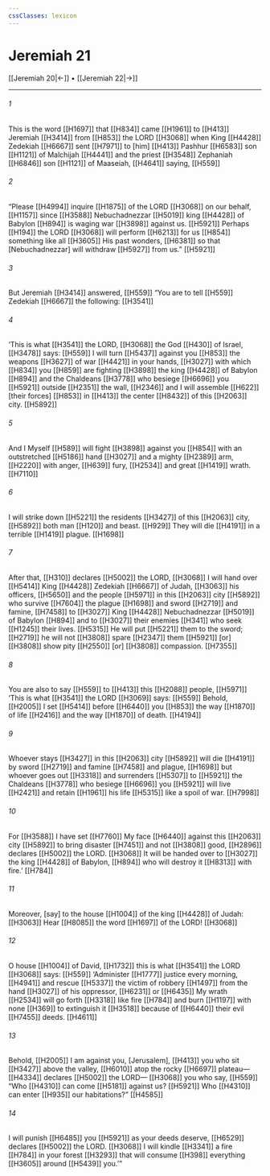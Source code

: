 ```yaml
---
cssClasses: lexicon
---
```


# Jeremiah 21

[[Jeremiah 20|←]] • [[Jeremiah 22|→]]

---

###### 1
This is the word [[H1697]] that [[H834]] came [[H1961]] to [[H413]] Jeremiah [[H3414]] from [[H853]] the LORD [[H3068]] when King [[H4428]] Zedekiah [[H6667]] sent [[H7971]] to [him] [[H413]] Pashhur [[H6583]] son [[H1121]] of Malchijah [[H4441]] and the priest [[H3548]] Zephaniah [[H6846]] son [[H1121]] of Maaseiah, [[H4641]] saying, [[H559]]

###### 2
“Please [[H4994]] inquire [[H1875]] of the LORD [[H3068]] on our behalf, [[H1157]] since [[H3588]] Nebuchadnezzar [[H5019]] king [[H4428]] of Babylon [[H894]] is waging war [[H3898]] against us. [[H5921]] Perhaps [[H194]] the LORD [[H3068]] will perform [[H6213]] for us [[H854]] something like all [[H3605]] His past wonders, [[H6381]] so that [Nebuchadnezzar] will withdraw [[H5927]] from us.” [[H5921]]

###### 3
But Jeremiah [[H3414]] answered, [[H559]] “You are to tell [[H559]] Zedekiah [[H6667]] the following: [[H3541]]

###### 4
‘This is what [[H3541]] the LORD, [[H3068]] the God [[H430]] of Israel, [[H3478]] says: [[H559]] I will turn [[H5437]] against you [[H853]] the weapons [[H3627]] of war [[H4421]] in your hands, [[H3027]] with which [[H834]] you [[H859]] are fighting [[H3898]] the king [[H4428]] of Babylon [[H894]] and the Chaldeans [[H3778]] who besiege [[H6696]] you [[H5921]] outside [[H2351]] the wall, [[H2346]] and I will assemble [[H622]] [their forces] [[H853]] in [[H413]] the center [[H8432]] of this [[H2063]] city. [[H5892]]

###### 5
And I Myself [[H589]] will fight [[H3898]] against you [[H854]] with an outstretched [[H5186]] hand [[H3027]] and a mighty [[H2389]] arm, [[H2220]] with anger, [[H639]] fury, [[H2534]] and great [[H1419]] wrath. [[H7110]]

###### 6
I will strike down [[H5221]] the residents [[H3427]] of this [[H2063]] city, [[H5892]] both man [[H120]] and beast. [[H929]] They will die [[H4191]] in a terrible [[H1419]] plague. [[H1698]]

###### 7
After that, [[H310]] declares [[H5002]] the LORD, [[H3068]] I will hand over [[H5414]] King [[H4428]] Zedekiah [[H6667]] of Judah, [[H3063]] his officers, [[H5650]] and the people [[H5971]] in this [[H2063]] city [[H5892]] who survive [[H7604]] the plague [[H1698]] and sword [[H2719]] and famine, [[H7458]] to [[H3027]] King [[H4428]] Nebuchadnezzar [[H5019]] of Babylon [[H894]] and to [[H3027]] their enemies [[H341]] who seek [[H1245]] their lives. [[H5315]] He will put [[H5221]] them to the sword; [[H2719]] he will not [[H3808]] spare [[H2347]] them [[H5921]] [or] [[H3808]] show pity [[H2550]] [or] [[H3808]] compassion. [[H7355]]

###### 8
You are also to say [[H559]] to [[H413]] this [[H2088]] people, [[H5971]] ‘This is what [[H3541]] the LORD [[H3069]] says: [[H559]] Behold, [[H2005]] I set [[H5414]] before [[H6440]] you [[H853]] the way [[H1870]] of life [[H2416]] and the way [[H1870]] of death. [[H4194]]

###### 9
Whoever stays [[H3427]] in this [[H2063]] city [[H5892]] will die [[H4191]] by sword [[H2719]] and famine [[H7458]] and plague, [[H1698]] but whoever goes out [[H3318]] and surrenders [[H5307]] to [[H5921]] the Chaldeans [[H3778]] who besiege [[H6696]] you [[H5921]] will live [[H2421]] and retain [[H1961]] his life [[H5315]] like a spoil of war. [[H7998]]

###### 10
For [[H3588]] I have set [[H7760]] My face [[H6440]] against this [[H2063]] city [[H5892]] to bring disaster [[H7451]] and not [[H3808]] good, [[H2896]] declares [[H5002]] the LORD. [[H3068]] It will be handed over to [[H3027]] the king [[H4428]] of Babylon, [[H894]] who will destroy it [[H8313]] with fire.’ [[H784]]

###### 11
Moreover, [say] to the house [[H1004]] of the king [[H4428]] of Judah: [[H3063]] Hear [[H8085]] the word [[H1697]] of the LORD! [[H3068]]

###### 12
O house [[H1004]] of David, [[H1732]] this is what [[H3541]] the LORD [[H3068]] says: [[H559]] ‘Administer [[H1777]] justice every morning, [[H4941]] and rescue [[H5337]] the victim of robbery [[H1497]] from the hand [[H3027]] of his oppressor, [[H6231]] or [[H6435]] My wrath [[H2534]] will go forth [[H3318]] like fire [[H784]] and burn [[H1197]] with none [[H369]] to extinguish it [[H3518]] because of [[H6440]] their evil [[H7455]] deeds. [[H4611]]

###### 13
Behold, [[H2005]] I am against you, [Jerusalem], [[H413]] you who sit [[H3427]] above the valley, [[H6010]] atop the rocky [[H6697]] plateau— [[H4334]] declares [[H5002]] the LORD— [[H3068]] you who say, [[H559]] “Who [[H4310]] can come [[H5181]] against us? [[H5921]] Who [[H4310]] can enter [[H935]] our habitations?” [[H4585]]

###### 14
I will punish [[H6485]] you [[H5921]] as your deeds deserve, [[H6529]] declares [[H5002]] the LORD. [[H3068]] I will kindle [[H3341]] a fire [[H784]] in your forest [[H3293]] that will consume [[H398]] everything [[H3605]] around [[H5439]] you.’” 

